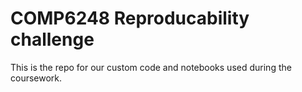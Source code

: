 # COMP6248 Reproducability challenge

This is the repo for our custom code and notebooks used during the coursework.
